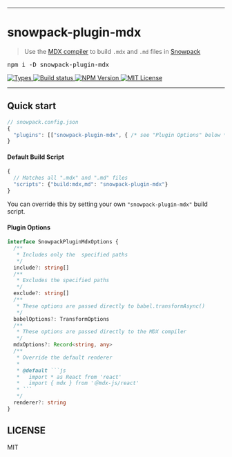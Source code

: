 <hr>
<div>
  <h1>
    snowpack-plugin-mdx
  </h1>
  <blockquote>Use the <a href="https://github.com/mdx-js/mdx/tree/master/packages/mdx">MDX compiler</a> to build <code>.mdx</code> and <code>.md</code> files in <a href="https://www.snowpack.dev/">Snowpack</a></blockquote>
  <pre>npm i -D snowpack-plugin-mdx</pre>

</div>

<p>
  <a aria-label="Types" href="https://www.npmjs.com/package/snowpack-plugin-mdx">
    <img alt="Types" src="https://img.shields.io/npm/types/snowpack-plugin-mdx?style=for-the-badge&labelColor=24292e">
  </a>
  <a aria-label="Build status" href="https://travis-ci.com/jaredLunde/snowpack-plugin-mdx">
    <img alt="Build status" src="https://img.shields.io/travis/com/jaredLunde/snowpack-plugin-mdx?style=for-the-badge&labelColor=24292e">
  </a>
  <a aria-label="NPM version" href="https://www.npmjs.com/package/snowpack-plugin-mdx">
    <img alt="NPM Version" src="https://img.shields.io/npm/v/snowpack-plugin-mdx?style=for-the-badge&labelColor=24292e">
  </a>
  <a aria-label="License" href="https://jaredlunde.mit-license.org/">
    <img alt="MIT License" src="https://img.shields.io/npm/l/snowpack-plugin-mdx?style=for-the-badge&labelColor=24292e">
  </a>
</p>
<hr>

## Quick start

```js
// snowpack.config.json
{
  "plugins": [["snowpack-plugin-mdx", { /* see "Plugin Options" below */}]]
}
```

#### Default Build Script

```js
{
  // Matches all ".mdx" and ".md" files
  "scripts": {"build:mdx,md": "snowpack-plugin-mdx"}
}
```

You can override this by setting your own `"snowpack-plugin-mdx"` build script.

#### Plugin Options

````typescript
interface SnowpackPluginMdxOptions {
  /**
   * Includes only the  specified paths
   */
  include?: string[]
  /**
   * Excludes the specified paths
   */
  exclude?: string[]
  /**
   * These options are passed directly to babel.transformAsync()
   */
  babelOptions?: TransformOptions
  /**
   * These options are passed directly to the MDX compiler
   */
  mdxOptions?: Record<string, any>
  /**
   * Override the default renderer
   *
   * @default ```js
   *   import * as React from 'react'
   *   import { mdx } from '＠mdx-js/react'
   * ```
   */
  renderer?: string
}
````

## LICENSE

MIT
